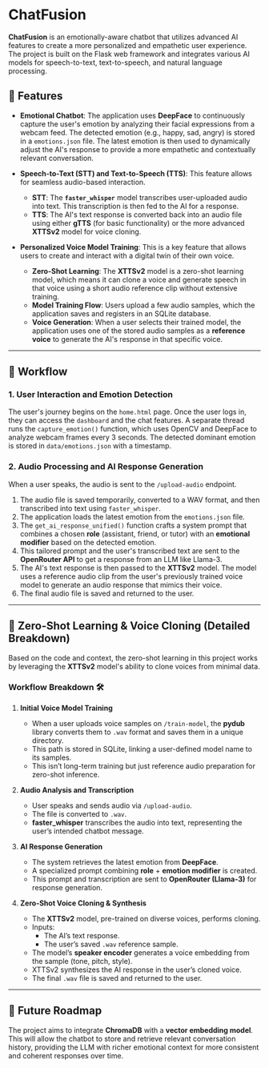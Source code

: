 # ChatFusion

**ChatFusion** is an emotionally-aware chatbot that utilizes advanced AI features to create a more personalized and empathetic user experience. The project is built on the Flask web framework and integrates various AI models for speech-to-text, text-to-speech, and natural language processing.

## 🌟 Features

* **Emotional Chatbot**: The application uses **DeepFace** to continuously capture the user's emotion by analyzing their facial expressions from a webcam feed. The detected emotion (e.g., happy, sad, angry) is stored in a `emotions.json` file. The latest emotion is then used to dynamically adjust the AI's response to provide a more empathetic and contextually relevant conversation.

* **Speech-to-Text (STT) and Text-to-Speech (TTS)**: This feature allows for seamless audio-based interaction.
    * **STT**: The **`faster_whisper`** model transcribes user-uploaded audio into text. This transcription is then fed to the AI for a response.
    * **TTS**: The AI's text response is converted back into an audio file using either **gTTS** (for basic functionality) or the more advanced **XTTSv2** model for voice cloning.

* **Personalized Voice Model Training**: This is a key feature that allows users to create and interact with a digital twin of their own voice.
    * **Zero-Shot Learning**: The **XTTSv2** model is a zero-shot learning model, which means it can clone a voice and generate speech in that voice using a short audio reference clip without extensive training.
    * **Model Training Flow**: Users upload a few audio samples, which the application saves and registers in an SQLite database.
    * **Voice Generation**: When a user selects their trained model, the application uses one of the stored audio samples as a **reference voice** to generate the AI's response in that specific voice.

---

## 🧠 Workflow

### 1. User Interaction and Emotion Detection
The user's journey begins on the `home.html` page. Once the user logs in, they can access the `dashboard` and the chat features. A separate thread runs the `capture_emotion()` function, which uses OpenCV and DeepFace to analyze webcam frames every 3 seconds. The detected dominant emotion is stored in `data/emotions.json` with a timestamp.

### 2. Audio Processing and AI Response Generation
When a user speaks, the audio is sent to the `/upload-audio` endpoint.

1. The audio file is saved temporarily, converted to a WAV format, and then transcribed into text using `faster_whisper`.
2. The application loads the latest emotion from the `emotions.json` file.
3. The `get_ai_response_unified()` function crafts a system prompt that combines a chosen **role** (assistant, friend, or tutor) with an **emotional modifier** based on the detected emotion.
4. This tailored prompt and the user's transcribed text are sent to the **OpenRouter API** to get a response from an LLM like Llama-3.
5. The AI's text response is then passed to the **XTTSv2** model. The model uses a reference audio clip from the user's previously trained voice model to generate an audio response that mimics their voice.
6. The final audio file is saved and returned to the user.

---

## 🎤 Zero-Shot Learning & Voice Cloning (Detailed Breakdown)

Based on the code and context, the zero-shot learning in this project works by leveraging the **XTTSv2** model's ability to clone voices from minimal data.

### Workflow Breakdown 🛠️
1. **Initial Voice Model Training**
   - When a user uploads voice samples on `/train-model`, the **pydub** library converts them to `.wav` format and saves them in a unique directory.  
   - This path is stored in SQLite, linking a user-defined model name to its samples.  
   - This isn’t long-term training but just reference audio preparation for zero-shot inference.

2. **Audio Analysis and Transcription**
   - User speaks and sends audio via `/upload-audio`.  
   - The file is converted to `.wav`.  
   - **faster_whisper** transcribes the audio into text, representing the user’s intended chatbot message.

3. **AI Response Generation**
   - The system retrieves the latest emotion from **DeepFace**.  
   - A specialized prompt combining **role** + **emotion modifier** is created.  
   - This prompt and transcription are sent to **OpenRouter (Llama-3)** for response generation.

4. **Zero-Shot Voice Cloning & Synthesis**
   - The **XTTSv2** model, pre-trained on diverse voices, performs cloning.  
   - Inputs:  
     * The AI’s text response.  
     * The user’s saved `.wav` reference sample.  
   - The model’s **speaker encoder** generates a voice embedding from the sample (tone, pitch, style).  
   - XTTSv2 synthesizes the AI response in the user’s cloned voice.  
   - The final `.wav` file is saved and returned to the user.

---

## 🚀 Future Roadmap
The project aims to integrate **ChromaDB** with a **vector embedding model**. This will allow the chatbot to store and retrieve relevant conversation history, providing the LLM with richer emotional context for more consistent and coherent responses over time.
